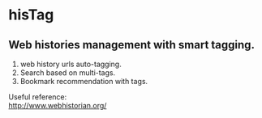 # hisTag
## Web histories management with smart tagging.

1. web history urls auto-tagging.   
2. Search based on multi-tags.  
3. Bookmark recommendation with tags.  

Useful reference:  
http://www.webhistorian.org/
